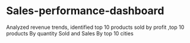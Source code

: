 # Sales-performance-dashboard
Analyzed revenue trends, identified top 10 products sold by profit ,top 10 products By quantity Sold and Sales By top 10 cities
